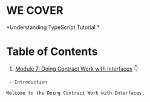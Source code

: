 # WE COVER

*Understanding TypeScript Tutorial *

# Table of Contents


1. [Module 7: Doing Contract Work with Interfaces]() 👇

	 
```bash
 - Introduction

Welcome to the Doing Contract Work with Interfaces.
```


